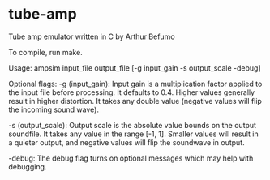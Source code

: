 # tube-amp
Tube amp emulator written in C by Arthur Befumo

To compile, run make.

Usage: 
ampsim input_file output_file [-g input_gain -s output_scale -debug]

Optional flags:
-g (input_gain): Input gain is a multiplication factor applied to the input file before processing. It defaults to 0.4. Higher values generally result in higher distortion. It takes any double value (negative values will flip the incoming sound wave).

-s (output_scale): Output scale is the absolute value bounds on the output soundfile. It takes any value in the range [-1, 1]. Smaller values will result in a quieter output, and negative values will flip the soundwave in output.

-debug: The debug flag turns on optional messages which may help with debugging.
